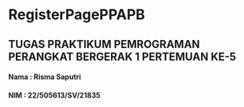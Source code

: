 # RegisterPagePPAPB
## TUGAS PRAKTIKUM PEMROGRAMAN PERANGKAT BERGERAK 1 PERTEMUAN KE-5

#### Nama : Risma Saputri
#### NIM : 22/505613/SV/21835
